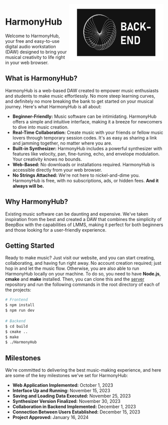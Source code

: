 <img align="right" src="github/logo.svg" width="300px" height="180px" alt="logo">

HarmonyHub
===================

Welcome to HarmonyHub, your free and easy-to-use digital audio workstation (DAW) designed to bring your musical creativity to life right in your web browser.

What is HarmonyHub?
-------------------
HarmonyHub is a web-based DAW created to empower music enthusiasts and students to make music effortlessly. No more steep learning curves, and definitely no more breaking the bank to get started on your musical journey. Here's what HarmonyHub is all about:
*   **Beginner-Friendly:** Music software can be intimidating. HarmonyHub offers a simple and intuitive interface, making it a breeze for newcomers to dive into music creation.
*   **Real-Time Collaboration:** Create music with your friends or fellow music lovers through temporary session codes. It's as easy as sharing a link and jamming together, no matter where you are.
*   **Built-in Synthesizer:** HarmonyHub includes a powerful synthesizer with features like velocity, pan, fine-tuning, echo, and envelope modulation. Your creativity knows no bounds.
*   **Web-Based:** No downloads or installations required. HarmonyHub is accessible directly from your web browser.
*   **No Strings Attached:** We're not here to nickel-and-dime you. HarmonyHub is free, with no subscriptions, ads, or hidden fees. **And it always will be.**


Why HarmonyHub?
---------------
Existing music software can be daunting and expensive. We've taken inspiration from the best and created a DAW that combines the simplicity of BeepBox with the capabilities of LMMS, making it perfect for both beginners and those looking for a user-friendly experience.

Getting Started
---------------
Ready to make music? Just visit our website, and you can start creating, collaborating, and having fun right away. No account creation required; just hop in and let the music flow.
Otherwise, you are also able to run HarmonyHub locally on your machine. To do so, you need to have **Node.js**, **cmake** and **make** installed. Then, you can clone this and the [server](https://github.com/HarmonyHub-DAW/HarmonyHub-Server) repository and run the following commands in the root directory of each of the projects:
```bash
# Frontend
$ npm install
$ npm run dev

# Backend
$ cd build
$ cmake ..
$ make
$ ./HarmonyHub
```

Milestones
----------
We're committed to delivering the best music-making experience, and here are some of the key milestones we've set for HarmonyHub:

*   **Web Application Implemented:** October 1, 2023
*   **Interface Up and Running:** November 15, 2023
*   **Saving and Loading Data Executed:** November 25, 2023
*   **Synthesizer Version Finalized:** November 30, 2023
*   **Collaboration in Backend Implemented:** December 1, 2023
*   **Connection Between Users Established:** December 15, 2023
*   **Project Approved:** January 16, 2024